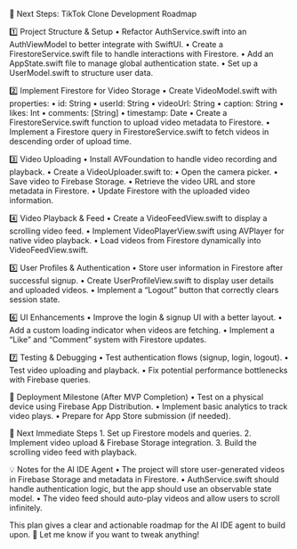 📌 Next Steps: TikTok Clone Development Roadmap

1️⃣ Project Structure & Setup
• Refactor AuthService.swift into an AuthViewModel to better integrate with SwiftUI.
• Create a FirestoreService.swift file to handle interactions with Firestore.
• Add an AppState.swift file to manage global authentication state.
• Set up a UserModel.swift to structure user data.

2️⃣ Implement Firestore for Video Storage
• Create VideoModel.swift with properties:
• id: String
• userId: String
• videoUrl: String
• caption: String
• likes: Int
• comments: [String]
• timestamp: Date
• Create a FirestoreService.swift function to upload video metadata to Firestore.
• Implement a Firestore query in FirestoreService.swift to fetch videos in descending order of upload time.

3️⃣ Video Uploading
• Install AVFoundation to handle video recording and playback.
• Create a VideoUploader.swift to:
• Open the camera picker.
• Save video to Firebase Storage.
• Retrieve the video URL and store metadata in Firestore.
• Update Firestore with the uploaded video information.

4️⃣ Video Playback & Feed
• Create a VideoFeedView.swift to display a scrolling video feed.
• Implement VideoPlayerView.swift using AVPlayer for native video playback.
• Load videos from Firestore dynamically into VideoFeedView.swift.

5️⃣ User Profiles & Authentication
• Store user information in Firestore after successful signup.
• Create UserProfileView.swift to display user details and uploaded videos.
• Implement a “Logout” button that correctly clears session state.

6️⃣ UI Enhancements
• Improve the login & signup UI with a better layout.
• Add a custom loading indicator when videos are fetching.
• Implement a “Like” and “Comment” system with Firestore updates.

7️⃣ Testing & Debugging
• Test authentication flows (signup, login, logout).
• Test video uploading and playback.
• Fix potential performance bottlenecks with Firebase queries.

📌 Deployment Milestone (After MVP Completion)
• Test on a physical device using Firebase App Distribution.
• Implement basic analytics to track video plays.
• Prepare for App Store submission (if needed).

🎯 Next Immediate Steps 1. Set up Firestore models and queries. 2. Implement video upload & Firebase Storage integration. 3. Build the scrolling video feed with playback.

💡 Notes for the AI IDE Agent
• The project will store user-generated videos in Firebase Storage and metadata in Firestore.
• AuthService.swift should handle authentication logic, but the app should use an observable state model.
• The video feed should auto-play videos and allow users to scroll infinitely.

This plan gives a clear and actionable roadmap for the AI IDE agent to build upon. 🚀 Let me know if you want to tweak anything!
